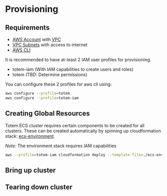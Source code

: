 # Provisioning

## Requirements

- [AWS Account](https://aws.amazon.com/) with [VPC](https://aws.amazon.com/vpc/)
- [VPC Subnets](http://docs.aws.amazon.com/AmazonVPC/latest/UserGuide/VPC_Subnets.html) with access to internet
- [AWS CLI](https://aws.amazon.com/cli/)

It is recommended to have at-least 2 IAM user profiles for provisioning.
- totem-iam (With IAM capabilities to create users and roles)
- totem (TBD: Determine permissions)

You can configure these 2 profiles for aws cli using:
```bash
aws configure --profile=totem
aws configure --profile=totem-iam
```

## Creating Global Resources

Totem ECS cluster requires certain components to be created for all clusters.
These can be created automatically by spinning up cloudformation stack: [ecs-environment](./ecs-environment.yml).

*Note:* The environment stack requires IAM capabilities

```bash
aws --profile=totem-iam cloudformation deploy --template-file=./ecs-environment.yml --stack-name=totem-environment --capabilities=CAPABILITY_NAMED_IAM
``` 

## Bring up cluster

## Tearing down cluster